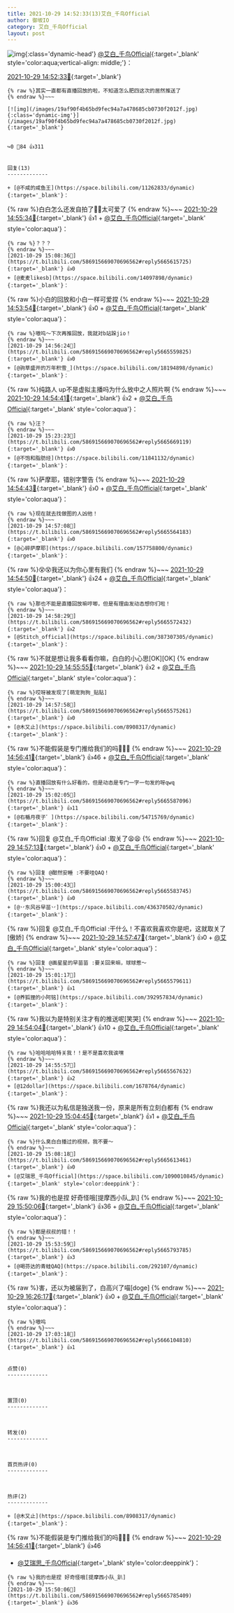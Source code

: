 ```yaml
---
title: 2021-10-29 14:52:33(13)艾白_千鸟Official
author: 御坂IO
category: 艾白_千鸟Official
layout: post
---
```


![img](/images/9ae8b9445fd0665cc014d9080156a45271be73c6.jpg){:class='dynamic-head'}
[@艾白_千鸟Official](https://space.bilibili.com/334537711/dynamic){:target='_blank' style='color:aqua;vertical-align: middle;'}：

[2021-10-29 14:52:33🔗](https://t.bilibili.com/586915669070696562){:target='_blank'}

~~~
{% raw %}其实一直都有直播回放的啦，不知道怎么肥四这次的居然推送了
{% endraw %}~~~

[![img](/images/19af90f4b65bd9fec94a7a478685cb0730f2012f.jpg){:class='dynamic-img'}](/images/19af90f4b65bd9fec94a7a478685cb0730f2012f.jpg){:target='_blank'}


↪️0 💬84 👍311


回复(13)
-------------

+ [@不咸的咸鱼王](https://space.bilibili.com/11262833/dynamic){:target='_blank'}：
~~~
{% raw %}白白怎么还发自拍了🥰🥰太可爱了
{% endraw %}~~~
[2021-10-29 14:55:34🔗](https://t.bilibili.com/586915669070696562#reply5665558754){:target='_blank'} 👍1
    + [@艾白_千鸟Official](https://space.bilibili.com/334537711/dynamic){:target='_blank' style='color:aqua'}：
~~~
{% raw %}？？？
{% endraw %}~~~
[2021-10-29 15:08:36🔗](https://t.bilibili.com/586915669070696562#reply5665615725){:target='_blank'} 👍0
+ [@麦麦likesb](https://space.bilibili.com/14097898/dynamic){:target='_blank'}：
~~~
{% raw %}小白的回放和小白一样可爱捏
{% endraw %}~~~
[2021-10-29 14:53:54🔗](https://t.bilibili.com/586915669070696562#reply5665560034){:target='_blank'} 👍0
    + [@艾白_千鸟Official](https://space.bilibili.com/334537711/dynamic){:target='_blank' style='color:aqua'}：
~~~
{% raw %}嗷呜～下次再推回放，我就对b站跺jio！
{% endraw %}~~~
[2021-10-29 14:56:24🔗](https://t.bilibili.com/586915669070696562#reply5665559825){:target='_blank'} 👍0
+ [@驹草盛开的万年积雪_](https://space.bilibili.com/18194898/dynamic){:target='_blank'}：
~~~
{% raw %}纯路人 up不是虚拟主播吗为什么放中之人照片啊
{% endraw %}~~~
[2021-10-29 14:54:41🔗](https://t.bilibili.com/586915669070696562#reply5665561056){:target='_blank'} 👍2
    + [@艾白_千鸟Official](https://space.bilibili.com/334537711/dynamic){:target='_blank' style='color:aqua'}：
~~~
{% raw %}汪？
{% endraw %}~~~
[2021-10-29 15:23:23🔗](https://t.bilibili.com/586915669070696562#reply5665669119){:target='_blank'} 👍0
+ [@不饱和脂肪烃](https://space.bilibili.com/11841132/dynamic){:target='_blank'}：
~~~
{% raw %}萨摩耶，错别字警告
{% endraw %}~~~
[2021-10-29 14:54:43🔗](https://t.bilibili.com/586915669070696562#reply5665561106){:target='_blank'} 👍0
    + [@艾白_千鸟Official](https://space.bilibili.com/334537711/dynamic){:target='_blank' style='color:aqua'}：
~~~
{% raw %}现在就去找做图的人凶他！
{% endraw %}~~~
[2021-10-29 14:57:08🔗](https://t.bilibili.com/586915669070696562#reply5665564183){:target='_blank'} 👍0
+ [@心碎萨摩耶](https://space.bilibili.com/157758800/dynamic){:target='_blank'}：
~~~
{% raw %}😵😵我还以为你心里有我们
{% endraw %}~~~
[2021-10-29 14:54:50🔗](https://t.bilibili.com/586915669070696562#reply5665561258){:target='_blank'} 👍24
    + [@艾白_千鸟Official](https://space.bilibili.com/334537711/dynamic){:target='_blank' style='color:aqua'}：
~~~
{% raw %}那也不能是直播回放嘛哼唧，但是有理由发动态想你们啦！
{% endraw %}~~~
[2021-10-29 14:58:29🔗](https://t.bilibili.com/586915669070696562#reply5665572432){:target='_blank'} 👍2
+ [@Stitch_official](https://space.bilibili.com/387307305/dynamic){:target='_blank'}：
~~~
{% raw %}不就是想让我多看看你嘛，白白的小心思[OK][OK]
{% endraw %}~~~
[2021-10-29 14:55:55🔗](https://t.bilibili.com/586915669070696562#reply5665562637){:target='_blank'} 👍2
    + [@艾白_千鸟Official](https://space.bilibili.com/334537711/dynamic){:target='_blank' style='color:aqua'}：
~~~
{% raw %}哎呀被发现了[萌宠狗狗_贴贴]
{% endraw %}~~~
[2021-10-29 14:57:58🔗](https://t.bilibili.com/586915669070696562#reply5665575261){:target='_blank'} 👍0
+ [@木又止](https://space.bilibili.com/8908317/dynamic){:target='_blank'}：
~~~
{% raw %}不能假装是专门推给我们的吗🥺🥺🥺
{% endraw %}~~~
[2021-10-29 14:56:41🔗](https://t.bilibili.com/586915669070696562#reply5665563599){:target='_blank'} 👍46
    + [@艾白_千鸟Official](https://space.bilibili.com/334537711/dynamic){:target='_blank' style='color:aqua'}：
~~~
{% raw %}直播回放有什么好看的，但是动态是专门一字一句发的呀qwq
{% endraw %}~~~
[2021-10-29 15:02:05🔗](https://t.bilibili.com/586915669070696562#reply5665587096){:target='_blank'} 👍11
+ [@右楯月夜子゛](https://space.bilibili.com/54715769/dynamic){:target='_blank'}：
~~~
{% raw %}回复 @艾白_千鸟Official :取关了😫😫
{% endraw %}~~~
[2021-10-29 14:57:13🔗](https://t.bilibili.com/586915669070696562#reply5665564298){:target='_blank'} 👍0
    + [@艾白_千鸟Official](https://space.bilibili.com/334537711/dynamic){:target='_blank' style='color:aqua'}：
~~~
{% raw %}回复 @酣然安睡 :不要哇QAQ！
{% endraw %}~~~
[2021-10-29 15:00:43🔗](https://t.bilibili.com/586915669070696562#reply5665583745){:target='_blank'} 👍0
+ [@丷东风谷早苗丷](https://space.bilibili.com/436370502/dynamic){:target='_blank'}：
~~~
{% raw %}回复 @艾白_千鸟Official :干什么！不喜欢我喜欢你是吧，这就取关了[傲娇]
{% endraw %}~~~
[2021-10-29 14:57:47🔗](https://t.bilibili.com/586915669070696562#reply5665564991){:target='_blank'} 👍0
    + [@艾白_千鸟Official](https://space.bilibili.com/334537711/dynamic){:target='_blank' style='color:aqua'}：
~~~
{% raw %}回复 @画星星的早苗苗 :要关回来嘛，球球惹～
{% endraw %}~~~
[2021-10-29 15:01:17🔗](https://t.bilibili.com/586915669070696562#reply5665579611){:target='_blank'} 👍1
+ [@养狐狸的小阿铭](https://space.bilibili.com/392957834/dynamic){:target='_blank'}：
~~~
{% raw %}我以为是特别关注才有的推送呢[笑哭]
{% endraw %}~~~
[2021-10-29 14:54:04🔗](https://t.bilibili.com/586915669070696562#reply5665565158){:target='_blank'} 👍10
    + [@艾白_千鸟Official](https://space.bilibili.com/334537711/dynamic){:target='_blank' style='color:aqua'}：
~~~
{% raw %}哈哈哈哈特关我！！是不是喜欢我诶嘿
{% endraw %}~~~
[2021-10-29 14:55:57🔗](https://t.bilibili.com/586915669070696562#reply5665567632){:target='_blank'} 👍2
+ [@12dollar](https://space.bilibili.com/1678764/dynamic){:target='_blank'}：
~~~
{% raw %}我还以为私信是独送我一份，原来是所有立刻白都有
{% endraw %}~~~
[2021-10-29 15:04:45🔗](https://t.bilibili.com/586915669070696562#reply5665594140){:target='_blank'} 👍1
    + [@艾白_千鸟Official](https://space.bilibili.com/334537711/dynamic){:target='_blank' style='color:aqua'}：
~~~
{% raw %}什么臭白白播过的视频，我不要～
{% endraw %}~~~
[2021-10-29 15:08:18🔗](https://t.bilibili.com/586915669070696562#reply5665613461){:target='_blank'} 👍0
+ [@艾瑞思_千鸟Official](https://space.bilibili.com/1090010845/dynamic){:target='_blank' style='color:deeppink'}：
~~~
{% raw %}我的也是捏 好奇怪哦[提摩西小队_趴]
{% endraw %}~~~
[2021-10-29 15:50:06🔗](https://t.bilibili.com/586915669070696562#reply5665785409){:target='_blank'} 👍36
    + [@艾白_千鸟Official](https://space.bilibili.com/334537711/dynamic){:target='_blank' style='color:aqua'}：
~~~
{% raw %}都是叔叔的错！！
{% endraw %}~~~
[2021-10-29 15:53:59🔗](https://t.bilibili.com/586915669070696562#reply5665793785){:target='_blank'} 👍3
+ [@喝芬达的青蛙QAQ](https://space.bilibili.com/292107/dynamic){:target='_blank'}：
~~~
{% raw %}害，还以为被届到了，白高兴了喵[doge]
{% endraw %}~~~
[2021-10-29 16:26:17🔗](https://t.bilibili.com/586915669070696562#reply5665934140){:target='_blank'} 👍0
    + [@艾白_千鸟Official](https://space.bilibili.com/334537711/dynamic){:target='_blank' style='color:aqua'}：
~~~
{% raw %}嗷呜
{% endraw %}~~~
[2021-10-29 17:03:18🔗](https://t.bilibili.com/586915669070696562#reply5666104810){:target='_blank'} 👍1


点赞(0)
-------------



置顶(0)
-------------



转发(0)
-------------



首页热评(0)
-------------



热评(2)
-------------

+ [@木又止](https://space.bilibili.com/8908317/dynamic){:target='_blank'}：
~~~
{% raw %}不能假装是专门推给我们的吗🥺🥺🥺
{% endraw %}~~~
[2021-10-29 14:56:41🔗](https://t.bilibili.com/586915669070696562#reply5665563599){:target='_blank'} 👍46
+ [@艾瑞思_千鸟Official](https://space.bilibili.com/1090010845/dynamic){:target='_blank' style='color:deeppink'}：
~~~
{% raw %}我的也是捏 好奇怪哦[提摩西小队_趴]
{% endraw %}~~~
[2021-10-29 15:50:06🔗](https://t.bilibili.com/586915669070696562#reply5665785409){:target='_blank'} 👍36


